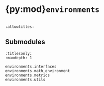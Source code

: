 # {py:mod}`environments`

```{py:module} environments
```

```{autodoc2-docstring} environments
:allowtitles:
```

## Submodules

```{toctree}
:titlesonly:
:maxdepth: 1

environments.interfaces
environments.math_environment
environments.metrics
environments.utils
```
